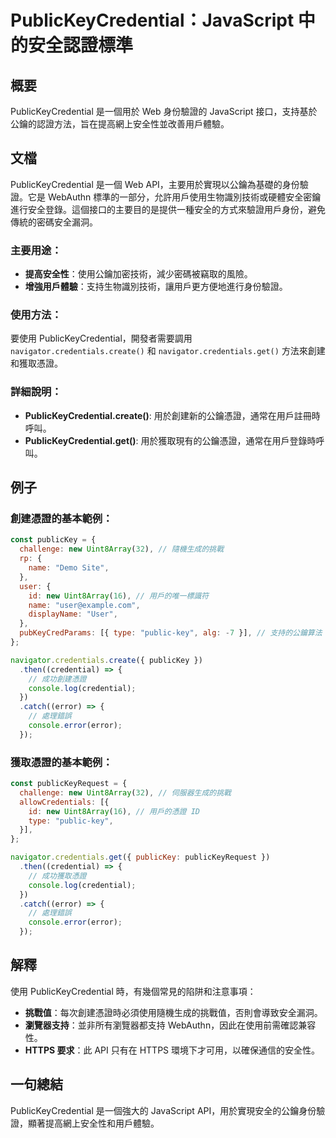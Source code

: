 <!--
Meta Description: # PublicKeyCredential：JavaScript 中的安全認證標準 ## 概要 PublicKeyCredential 是一個用於 Web 身份驗證的 JavaScript 接口，支持基於公鑰的認證方法，旨在提高網上安全性並改善用戶體驗。 ## 文檔 PublicKeyCredent...
Meta Keywords: publickeycredential, error, javascript, navigator, credentials
-->

# PublicKeyCredential：JavaScript 中的安全認證標準

## 概要
PublicKeyCredential 是一個用於 Web 身份驗證的 JavaScript 接口，支持基於公鑰的認證方法，旨在提高網上安全性並改善用戶體驗。

## 文檔
PublicKeyCredential 是一個 Web API，主要用於實現以公鑰為基礎的身份驗證。它是 WebAuthn 標準的一部分，允許用戶使用生物識別技術或硬體安全密鑰進行安全登錄。這個接口的主要目的是提供一種安全的方式來驗證用戶身份，避免傳統的密碼安全漏洞。

### 主要用途：
- **提高安全性**：使用公鑰加密技術，減少密碼被竊取的風險。
- **增強用戶體驗**：支持生物識別技術，讓用戶更方便地進行身份驗證。

### 使用方法：
要使用 PublicKeyCredential，開發者需要調用 `navigator.credentials.create()` 和 `navigator.credentials.get()` 方法來創建和獲取憑證。

### 詳細說明：
- **PublicKeyCredential.create()**: 用於創建新的公鑰憑證，通常在用戶註冊時呼叫。
- **PublicKeyCredential.get()**: 用於獲取現有的公鑰憑證，通常在用戶登錄時呼叫。

## 例子
### 創建憑證的基本範例：
```javascript
const publicKey = {
  challenge: new Uint8Array(32), // 隨機生成的挑戰
  rp: {
    name: "Demo Site",
  },
  user: {
    id: new Uint8Array(16), // 用戶的唯一標識符
    name: "user@example.com",
    displayName: "User",
  },
  pubKeyCredParams: [{ type: "public-key", alg: -7 }], // 支持的公鑰算法
};

navigator.credentials.create({ publicKey })
  .then((credential) => {
    // 成功創建憑證
    console.log(credential);
  })
  .catch((error) => {
    // 處理錯誤
    console.error(error);
  });
```

### 獲取憑證的基本範例：
```javascript
const publicKeyRequest = {
  challenge: new Uint8Array(32), // 伺服器生成的挑戰
  allowCredentials: [{
    id: new Uint8Array(16), // 用戶的憑證 ID
    type: "public-key",
  }],
};

navigator.credentials.get({ publicKey: publicKeyRequest })
  .then((credential) => {
    // 成功獲取憑證
    console.log(credential);
  })
  .catch((error) => {
    // 處理錯誤
    console.error(error);
  });
```

## 解釋
使用 PublicKeyCredential 時，有幾個常見的陷阱和注意事項：
- **挑戰值**：每次創建憑證時必須使用隨機生成的挑戰值，否則會導致安全漏洞。
- **瀏覽器支持**：並非所有瀏覽器都支持 WebAuthn，因此在使用前需確認兼容性。
- **HTTPS 要求**：此 API 只有在 HTTPS 環境下才可用，以確保通信的安全性。

## 一句總結
PublicKeyCredential 是一個強大的 JavaScript API，用於實現安全的公鑰身份驗證，顯著提高網上安全性和用戶體驗。